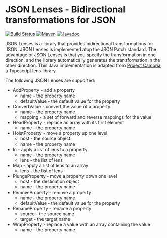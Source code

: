 
# JSON Lenses - Bidirectional transformations for JSON

[![Build Status][github-actions-shield]][github-actions-link]
[![Maven][maven-shield]][maven-link]
[![Javadoc][javadoc-shield]][javadoc-link]

[github-actions-shield]: https://github.com/rayokota/json-lenses/workflows/build/badge.svg?branch=master
[github-actions-link]: https://github.com/rayokota/json-lenses/actions
[maven-shield]: https://img.shields.io/maven-central/v/io.yokota/json-lenses-core.svg
[maven-link]: https://search.maven.org/#search%7Cga%7C1%7Cjson-lenses-core
[javadoc-shield]: https://javadoc.io/badge/io.yokota/json-lenses-core.svg?color=blue
[javadoc-link]: https://javadoc.io/doc/io.yokota/json-lenses-core


JSON Lenses is a library that provides bidirectional transformations for JSON.  JSON Lenses is implemented 
atop the JSON Patch standard.  The advantage of JSON Lenses is that you specify the transformation in one direction, 
and the library automatically generates the transformation in the other direction.  This Java implementation is adapted 
from [Project Cambria](https://github.com/inkandswitch/cambria-project), a Typescript lens library.

The following JSON Lenses are supported:

- AddProperty - add a property
	- name - the property name
	- defaultValue - the default value for the property
- ConvertValue - convert the value of a property
	- name - the property name
	- mapping - a set of forward and reverse mappings for the value
- HeadProperty - replace an array with its first element
	- name - the property name 
- HoistProperty - move a property up one level
	- host - the source object
	- name - the property name
- In - apply a list of lens to a property
	- name - the property name
	- lens - the list of lens
- Map - apply a list of lens to an array
   - lens - the list of lens
- PlungeProperty	- move a property down one level
	- host - the destination object
	- name - the property name
- RemoveProperty - remove a property
	- name - the property name
	- defaultValue - the default value for the property
- RenameProperty - rename a property
	- source - the source name
	- target - the target name
- WrapProperty - replace a value with an array containing the value
	- name - the property name

